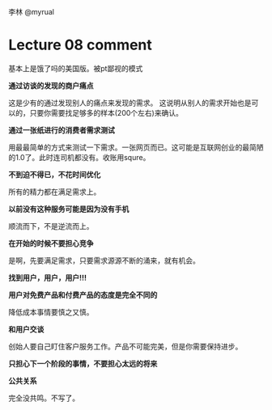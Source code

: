 李林 @myrual

# Lecture 08 comment

基本上是饿了吗的美国版。被pt鄙视的模式

**通过访谈的发现的商户痛点**

这是少有的通过发现别人的痛点来发现的需求。 这说明从别人的需求开始也是可以的，只要你需要找足够多的样本(200个左右)来确认。


**通过一张纸进行的消费者需求测试**

用最最简单的方式来测试一下需求。一张网页而已。这可能是互联网创业的最简陋的1.0了。此时连司机都没有。收账用squre。


**不到迫不得已，不花时间优化**

所有的精力都在满足需求上。

**以前没有这种服务可能是因为没有手机**

顺流而下，不是逆流而上。

**在开始的时候不要担心竞争**

是啊，先要满足需求，只要需求源源不断的涌来，就有机会。

**找到用户，用户，用户!!!**

**用户对免费产品和付费产品的态度是完全不同的**

降低成本事情要慎之又慎。

**和用户交谈**

创始人要自己盯住客户服务工作。产品不可能完美，但是你需要保持进步。

**只担心下一个阶段的事情，不要担心太远的将来**

**公共关系**

完全没共鸣。不写了。


